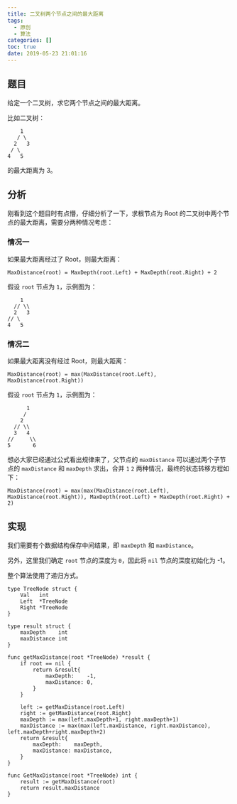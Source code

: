 ```yaml
---
title: 二叉树两个节点之间的最大距离
tags:
  - 原创
  - 算法
categories: []
toc: true
date: 2019-05-23 21:01:16
---
```


## 题目

给定一个二叉树，求它两个节点之间的最大距离。

比如二叉树：

```
    1
   / \
  2   3
 / \
4   5
```

的最大距离为 3。

<!-- more -->

## 分析

刚看到这个题目时有点懵，仔细分析了一下，求根节点为 Root 的二叉树中两个节点的最大距离，需要分两种情况考虑：

### 情况一

如果最大距离经过了 Root，则最大距离：

```
MaxDistance(root) = MaxDepth(root.Left) + MaxDepth(root.Right) + 2
```

假设 `root` 节点为 `1`，示例图为：

```
    1
  // \\
  2   3
// \
4   5
```

### 情况二

如果最大距离没有经过 Root，则最大距离：

```
MaxDistance(root) = max(MaxDistance(root.Left), MaxDistance(root.Right))
```

假设 `root` 节点为 `1`，示例图为：

```
      1
     /
    2
  // \\
  3   4
//     \\
5       6
```


想必大家已经通过公式看出规律来了，父节点的 `maxDistance` 可以通过两个子节点的 `maxDistance` 和 `maxDepth` 求出，合并 `1` `2` 两种情况，最终的状态转移方程如下：

```
MaxDistance(root) = max(max(MaxDistance(root.Left), MaxDistance(root.Right)), MaxDepth(root.Left) + MaxDepth(root.Right) + 2)
```

## 实现

我们需要有个数据结构保存中间结果，即 `maxDepth` 和 `maxDistance`。

另外，这里我们确定 `root` 节点的深度为 `0`，因此将 `nil` 节点的深度初始化为 -1。

整个算法使用了递归方式。

``` golang
type TreeNode struct {
    Val   int
    Left  *TreeNode
    Right *TreeNode
}

type result struct {
    maxDepth    int
    maxDistance int
}

func getMaxDistance(root *TreeNode) *result {
    if root == nil {
        return &result{
            maxDepth:    -1,
            maxDistance: 0,
        }
    }

    left := getMaxDistance(root.Left)
    right := getMaxDistance(root.Right)
    maxDepth := max(left.maxDepth+1, right.maxDepth+1)
    maxDistance := max(max(left.maxDistance, right.maxDistance), left.maxDepth+right.maxDepth+2)
    return &result{
        maxDepth:    maxDepth,
        maxDistance: maxDistance,
    }
}

func GetMaxDistance(root *TreeNode) int {
    result := getMaxDistance(root)
    return result.maxDistance
}
```